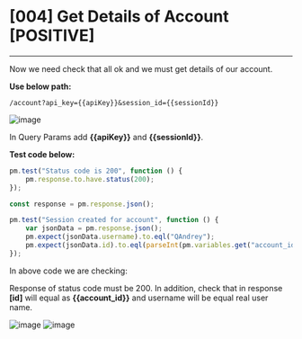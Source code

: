 # [004] Get Details of Account [POSITIVE]
___

Now we need check that all ok and we must get details of our account.

__Use below path:__
```
/account?api_key={{apiKey}}&session_id={{sessionId}}
```

![image](https://user-images.githubusercontent.com/122685448/231306868-a5b55e3e-f929-4331-a9c8-56f38f1e533d.png)
 
In Query Params add __{{apiKey}}__ and __{{sessionId}}__. 

__Test code below:__
```js {.line-numbers}
pm.test("Status code is 200", function () {
    pm.response.to.have.status(200);
});

const response = pm.response.json();

pm.test("Session created for account", function () {
    var jsonData = pm.response.json();
    pm.expect(jsonData.username).to.eql("QAndrey");
    pm.expect(jsonData.id).to.eql(parseInt(pm.variables.get("account_id")));
});
```
In above code we are checking:

Response of status code must be 200. In addition, check that in response __[id]__ will equal as __{{account_id}}__ and username will be equal real user name.

![image](https://user-images.githubusercontent.com/122685448/231306882-8303e61e-0f20-48ee-8b03-374f6b2721fb.png)
![image](https://user-images.githubusercontent.com/122685448/231306888-fb76fabe-993b-4168-a86b-17bcda79140c.png)
 
 

